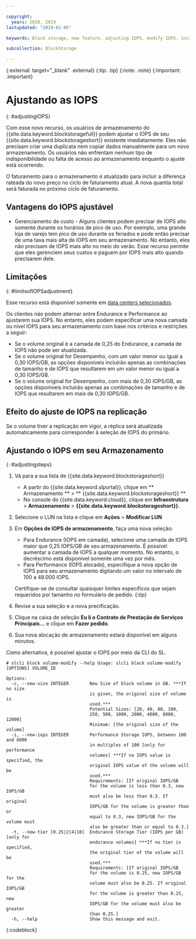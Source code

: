 ```yaml
---

copyright:
  years: 2018, 2019
lastupdated: "2019-02-05"

keywords: Block storage, new feature, adjusting IOPS, modify IOPS, increase IOPS, decrease IOPS,

subcollection: BlockStorage

---
```

{:external: target="_blank" .external}
{:tip: .tip}
{:note: .note}
{:important: .important}

# Ajustando as IOPS
{: #adjustingIOPS}

Com esse novo recurso, os usuários de armazenamento do {{site.data.keyword.blockstoragefull}} podem ajustar o IOPS de seu {{site.data.keyword.blockstorageshort}} existente imediatamente. Eles não precisam criar uma duplicata nem copiar dados manualmente para um novo armazenamento. Os usuários não enfrentam nenhum tipo de indisponibilidade ou falta de acesso ao armazenamento enquanto o ajuste está ocorrendo.

O faturamento para o armazenamento é atualizado para incluir a diferença rateada do novo preço no ciclo de faturamento atual. A nova quantia total será faturada no próximo ciclo de faturamento.


## Vantagens do IOPS ajustável

- Gerenciamento de custo - Alguns clientes podem precisar de IOPS alto somente durante os horários de pico de uso. Por exemplo, uma grande loja de varejo tem pico de uso durante os feriados e pode então precisar de uma taxa mais alta de IOPS em seu armazenamento. No entanto, eles não precisam de IOPS mais alto no meio do verão. Esse recurso permite que eles gerenciem seus custos e paguem por IOPS mais alto quando precisarem dele.

## Limitações
{: #limitsofIOPSadjustment}

Esse recurso está disponível somente em [data centers selecionados](/docs/infrastructure/BlockStorage?topic=BlockStorage-news).

Os clientes não podem alternar entre Endurance e Performance ao ajustarem sua IOPS. No entanto, eles podem especificar uma nova camada ou nível IOPS para seu armazenamento com base nos critérios e restrições a seguir:

- Se o volume original é a camada de 0,25 do Endurance, a camada de IOPS não pode ser atualizada.
- Se o volume original for Desempenho, com um valor menor ou igual a 0,30 IOPS/GB, as opções disponíveis incluirão apenas as combinações de tamanho e de IOPS que resultarem em um valor menor ou igual a 0,30 IOPS/GB.
- Se o volume original for Desempenho, com mais de 0,30 IOPS/GB, as opções disponíveis incluirão apenas as combinações de tamanho e de IOPS que resultarem em mais de 0,30 IOPS/GB.

## Efeito do ajuste de IOPS na replicação

Se o volume tiver a replicação em vigor, a réplica será atualizada automaticamente para corresponder à seleção de IOPS do primário.

## Ajustando o IOPS em seu Armazenamento
{: #adjustingsteps}

1. Vá para a sua lista de  {{site.data.keyword.blockstorageshort}}
   - A partir do  {{site.data.keyword.slportal}}, clique em  ** Armazenamento **  >  ** {{site.data.keyword.blockstorageshort}} **
   - No console do {{site.data.keyword.cloud}}, clique em **Infraestrutura** > **Armazenamento** > **{{site.data.keyword.blockstorageshort}}**.
2. Selecione o LUN na lista e clique em **Ações** > **Modificar LUN**
3. Em **Opções de IOPS de armazenamento**, faça uma nova seleção:
    - Para Endurance (IOPS em camada), selecione uma camada de IOPS maior que 0,25 IOPS/GB de seu armazenamento. É possível aumentar a camada de IOPS a qualquer momento. No entanto, o decréscimo está disponível somente uma vez por mês.
    - Para Performance (IOPS alocado), especifique a nova opção de IOPS para seu armazenamento digitando um valor no intervalo de 100 a 48.000 IOPS.

    Certifique-se de consultar quaisquer limites específicos que sejam requeridos por tamanho no formulário de
pedido.
    {:tip}
4. Revise a sua seleção e a nova precificação.
5. Clique na caixa de seleção **Eu li o Contrato de Prestação de Serviços Principais...** e clique em **Fazer pedido**.
6. Sua nova alocação de armazenamento estará disponível em alguns minutos.


Como alternativa, é possível ajustar o IOPS por meio da CLI do SL.
```
# slcli block volume-modify --help Usage: slcli block volume-modify [OPTIONS] VOLUME_ID

Options:
  -c, --new-size INTEGER        New Size of block volume in GB. ***If no size
                                is given, the original size of volume is
                                used.***
                                Potential Sizes: [20, 40, 80, 100,
                                250, 500, 1000, 2000, 4000, 8000, 12000]
                                Minimum: [the original size of the volume]
  -i, --new-iops INTEGER        Performance Storage IOPS, between 100 and 6000
                                in multiples of 100 [only for performance
                                volumes] ***If no IOPS value is specified, the
                                original IOPS value of the volume will be
                                used.***
                                Requirements: [If original IOPS/GB
                                for the volume is less than 0.3, new IOPS/GB
                                must also be less than 0.3. If original
                                IOPS/GB for the volume is greater than or
                                equal to 0.3, new IOPS/GB for the volume must
                                also be greater than or equal to 0.3.]
  -t, --new-tier [0.25|2|4|10]  Endurance Storage Tier (IOPS per GB) [only for
                                endurance volumes] ***If no tier is specified,
                                the original tier of the volume will be
                                used.***
                                Requirements: [If original IOPS/GB
                                for the volume is 0.25, new IOPS/GB for the
                                volume must also be 0.25. If original IOPS/GB
                                for the volume is greater than 0.25, new
                                IOPS/GB for the volume must also be greater
                                than 0.25.]
  -h, --help                    Show this message and exit.
```
{:codeblock}
